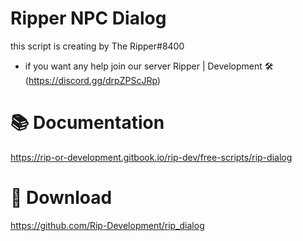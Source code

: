# Ripper NPC Dialog #

this script is creating by The Ripper#8400

- if you want any help join our server Ripper | Development 🛠 (https://discord.gg/drpZPScJRp)


# 📚 Documentation

https://rip-or-development.gitbook.io/rip-dev/free-scripts/rip-dialog

# 💾 Download

https://github.com/Rip-Development/rip_dialog

